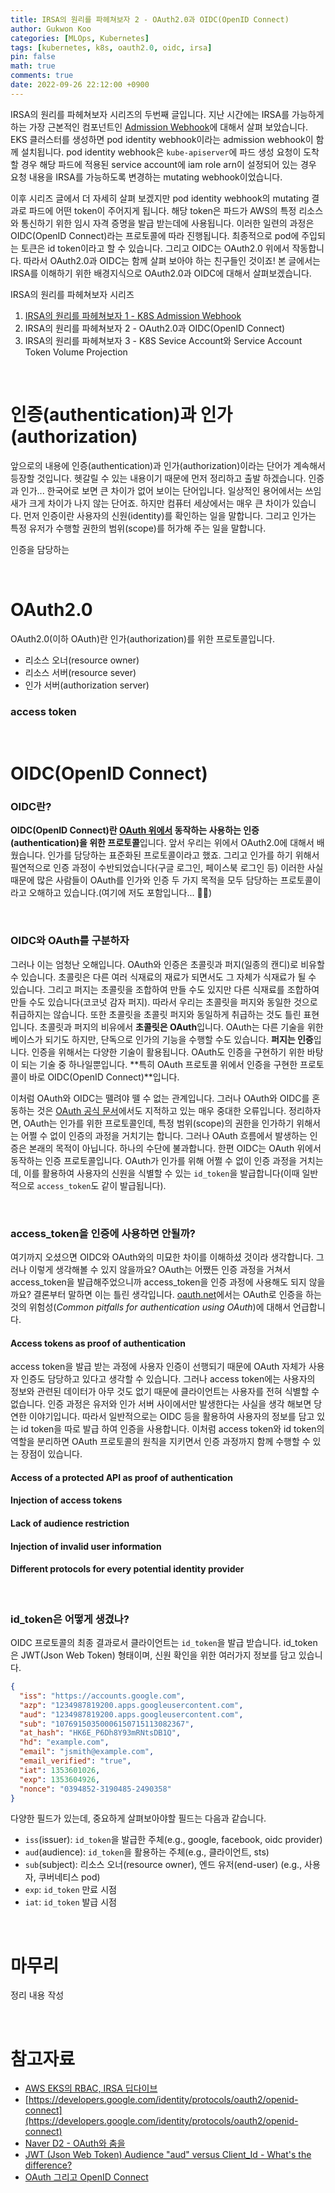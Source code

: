 ```yaml
---
title: IRSA의 원리를 파헤쳐보자 2 - OAuth2.0과 OIDC(OpenID Connect)
author: Gukwon Koo
categories: [MLOps, Kubernetes]
tags: [kubernetes, k8s, oauth2.0, oidc, irsa]
pin: false
math: true
comments: true
date: 2022-09-26 22:12:00 +0900
---
```


IRSA의 원리를 파헤쳐보자 시리즈의 두번째 글입니다. 지난 시간에는 IRSA를 가능하게 하는 가장 근본적인 컴포넌트인 [Admission Webhook](https://gguguk.github.io/posts/admission_webhook/)에 대해서 살펴 보았습니다. EKS 클러스터를 생성하면 pod identity webhook이라는 admission webhook이 함께 설치됩니다. pod identity webhook은 `kube-apiserver`에 파드 생성 요청이 도착할 경우 해당 파드에 적용된 service account에 iam role arn이 설정되어 있는 경우 요청 내용을 IRSA를 가능하도록 변경하는 mutating webhook이었습니다.

이후 시리즈 글에서 더 자세히 살펴 보겠지만 pod identity webhook의 mutating 결과로 파드에 어떤 token이 주어지게 됩니다. 해당 token은 파드가 AWS의 특정 리소스와 통신하기 위한 임시 자격 증명을 발급 받는데에 사용됩니다. 이러한 일련의 과정은 OIDC(OpenID Connect)라는 프로토콜에 따라 진행됩니다. 최종적으로 pod에 주입되는 토큰은 id token이라고 할 수 있습니다. 그리고 OIDC는 OAuth2.0 위에서 작동합니다. 따라서 OAuth2.0과 OIDC는 함께 살펴 보아야 하는 친구들인 것이죠! 본 글에서는 IRSA를 이해하기 위한 배경지식으로 OAuth2.0과 OIDC에 대해서 살펴보겠습니다.

IRSA의 원리를 파헤쳐보자 시리즈

1. [IRSA의 원리를 파헤쳐보자 1 - K8S Admission Webhook](https://gguguk.github.io/posts/admission_webhook/)
2. IRSA의 원리를 파헤쳐보자 2 - OAuth2.0과 OIDC(OpenID Connect)
3. IRSA의 원리를 파헤쳐보자 3 - K8S Sevice Account와 Service Account Token Volume Projection

<br>

# 인증(authentication)과 인가(authorization)

앞으로의 내용에 인증(authentication)과 인가(authorization)이라는 단어가 계속해서 등장할 것입니다. 헷갈릴 수 있는 내용이기 때문에 먼저 정리하고 출발 하겠습니다. 인증과 인가... 한국어로 보면 큰 차이가 없어 보이는 단어입니다. 일상적인 용어에서는 쓰임새가 크게 차이가 나지 않는 단어죠. 하지만 컴퓨터 세상에서는 매우 큰 차이가 있습니다. 먼저 인증이란 사용자의 신원(identity)를 확인하는 일을 말합니다. 그리고 인가는 특정 유저가 수행할 권한의 범위(scope)를 허가해 주는 일을 말합니다.

인증을 담당하는 

<br>

#  OAuth2.0

OAuth2.0(이하 OAuth)란 인가(authorization)를 위한 프로토콜입니다.

- 리소스 오너(resource owner)
- 리소스 서버(resource sever)
- 인가 서버(authorization server)

### access token



<br>

# OIDC(OpenID Connect)

### OIDC란?

**OIDC(OpenID Connect)란 <u>OAuth 위에서</u> 동작하는 사용하는 인증(authentication)을 위한 프로토콜**입니다. 앞서 우리는 위에서 OAuth2.0에 대해서 배웠습니다. 인가를 담당하는 표준화된 프로토콜이라고 했죠. 그리고 인가를 하기 위해서 필연적으로 인증 과정이 수반되었습니다(구글 로그인, 페이스북 로그인 등) 이러한 사실 때문에 많은 사람들이 OAuth를 인가와 인증 두 가지 목적을 모두 담당하는 프로토콜이라고 오해하고 있습니다.(여기에 저도 포함입니다... 🙋‍♀️)

<br>

### OIDC와 OAuth를 구분하자

그러나 이는 엄청난 오해입니다. OAuth와 인증은 초콜릿과 퍼지(일종의 캔디)로 비유할 수 있습니다. 초콜릿은 다른 여러 식재료의 재료가 되면서도 그 자체가 식재료가 될 수 있습니다. 그리고 퍼지는 초콜릿을 조합하여 만들 수도 있지만 다른 식재료를 조합하여 만들 수도 있습니다(코코넛 감자 퍼지). 따라서 우리는 초콜릿을 퍼지와 동일한 것으로 취급하지는 않습니다. 또한 초콜릿을 초콜릿 퍼지와 동일하게 취급하는 것도 틀린 표현입니다. 초콜릿과 퍼지의 비유에서 **초콜릿은 OAuth**입니다. OAuth는 다른 기술을 위한 베이스가 되기도 하지만, 단독으로 인가의 기능을 수행할 수도 있습니다. **퍼지는 인증**입니다. 인증을 위해서는 다양한 기술이 활용됩니다. OAuth도 인증을 구현하기 위한 바탕이 되는 기술 중 하나일뿐입니다. **특히 OAuth 프로토콜 위에서 인증을 구현한 프로토콜이 바로 OIDC(OpenID Connect)**입니다.

이처럼 OAuth와 OIDC는 뗄려야 뗄 수 없는 관계입니다. 그러나 OAuth와 OIDC를 혼동하는 것은 [OAuth 공식 문서](https://oauth.net/articles/authentication/)에서도 지적하고 있는 매우 중대한 오류입니다. 정리하자면, OAuth는 인가를 위한 프로토콜인데, 특정 범위(scope)의 권한을 인가하기 위해서는 어쩔 수 없이 인증의 과정을 거치기는 합니다. 그러나 OAuth 흐름에서 발생하는 인증은 본래의 목적이 아닙니다. 하나의 수단에 불과합니다. 한편 OIDC는 OAuth 위에서 동작하는 인증 프로토콜입니다. OAuth가 인가를 위해 어쩔 수 없이 인증 과정을 거치는데, 이를 활용하여 사용자의 신원을 식별할 수 있는 `id_token`을 발급합니다(이때 일반적으로 `access_token`도 같이 발급됩니다).

<br>

### access_token을 인증에 사용하면 안될까?

여기까지 오셨으면 OIDC와 OAuth와의 미묘한 차이를 이해하셨 것이라 생각합니다. 그러나 이렇게 생각해볼 수 있지 않을까요? OAuth는 어쨌든 인증 과정을 거쳐서 access_token을 발급해주었으니까 access_token을 인증 과정에 사용해도 되지 않을까요? 결론부터 말하면 이는 틀린 생각입니다. [oauth.net](https://oauth.net/articles/authentication/)에서는 OAuth로 인증을 하는 것의 위험성(*Common pitfalls for authentication using OAuth*)에 대해서 언급합니다.

#### Access tokens as proof of authentication

access token을 발급 받는 과정에 사용자 인증이 선행되기 때문에 OAuth 자체가 사용자 인증도 담당하고 있다고 생각할 수 있습니다. 그러나 access token에는 사용자의 정보와 관련된 데이터가 아무 것도 없기 때문에 클라이언트는 사용자를 전혀 식별할 수 없습니다. 인증 과정은 유저와 인가 서버 사이에서만 발생한다는 사실을 생각 해보면 당연한 이야기입니다. 따라서 일반적으로는 OIDC 등을 활용하여 사용자의 정보를 담고 있는 id token을 따로 발급 하여 인증을 사용합니다. 이처럼 access token와 id token의 역할을 분리하면 OAuth 프로토콜의 원칙을 지키면서 인증 과정까지 함께 수행할 수 있는 장점이 있습니다.

#### Access of a protected API as proof of authentication

#### Injection of access tokens

#### Lack of audience restriction

#### Injection of invalid user information

#### Different protocols for every potential identity provider

<br>



### id_token은 어떻게 생겼나?

OIDC 프로토콜의 최종 결과로서 클라이언트는 `id_token`을 발급 받습니다. id_token은 JWT(Json Web Token) 형태이며, 신원 확인을 위한 여러가지 정보를 담고 있습니다.

```json
{
  "iss": "https://accounts.google.com",
  "azp": "1234987819200.apps.googleusercontent.com",
  "aud": "1234987819200.apps.googleusercontent.com",
  "sub": "10769150350006150715113082367",
  "at_hash": "HK6E_P6Dh8Y93mRNtsDB1Q",
  "hd": "example.com",
  "email": "jsmith@example.com",
  "email_verified": "true",
  "iat": 1353601026,
  "exp": 1353604926,
  "nonce": "0394852-3190485-2490358"
}
```

다양한 필드가 있는데, 중요하게 살펴보아야할 필드는 다음과 같습니다.

- `iss`(issuer): `id_token`을 발급한 주체(e.g., google, facebook, oidc provider)
- `aud`(audience): `id_token`을 활용하는 주체(e.g., 클라이언트, sts)
- `sub`(subject): 리소스 오너(resource owner), 엔드 유저(end-user) (e.g., 사용자, 쿠버네티스 pod)
- `exp`: `id_token` 만료 시점
- `iat`: `id_token` 발급 시점

<br>

# 마무리

정리 내용 작성

<br>

# 참고자료

- [AWS EKS의 RBAC, IRSA 딥다이브](https://surgach.tistory.com/119)
- [https://developers.google.com/identity/protocols/oauth2/openid-connect](https://developers.google.com/identity/protocols/oauth2/openid-connect)
- [Naver D2 - OAuth와 춤을](https://d2.naver.com/helloworld/24942)
- [JWT (Json Web Token) Audience "aud" versus Client_Id - What's the difference?](https://stackoverflow.com/questions/28418360/jwt-json-web-token-audience-aud-versus-client-id-whats-the-difference)
- [OAuth 그리고 OpenID Connect](https://6991httam.medium.com/oauth%EB%9E%80-%EA%B7%B8%EB%A6%AC%EA%B3%A0-openid-8c46a65616e6)
